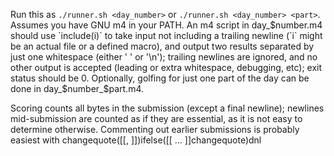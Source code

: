 Run this as `./runner.sh <day_number>` or `./runner.sh <day_number>
<part>`.  Assumes you have GNU m4 in your PATH.  An m4 script in
day_$number.m4 should use `include(i)` to take input not including a
trailing newline (`i` might be an actual file or a defined macro), and
output two results separated by just one whitespace (either ' ' or
'\n'); trailing newlines are ignored, and no other output is accepted
(leading or extra whitespace, debugging, etc); exit status should be
0.  Optionally, golfing for just one part of the day can be done in
day_$number_$part.m4.

Scoring counts all bytes in the submission (except a final newline);
newlines mid-submission are counted as if they are essential, as it is
not easy to determine otherwise.  Commenting out earlier submissions
is probably easiest with changequote([[, ]])ifelse([[
... ]]changequote)dnl

